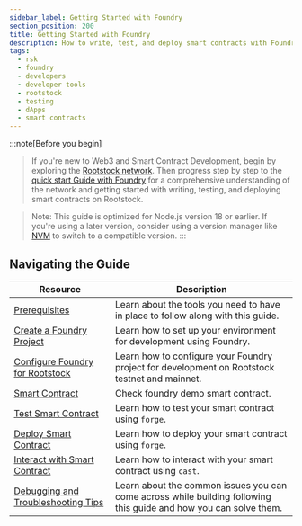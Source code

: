 ```yaml
---
sidebar_label: Getting Started with Foundry
section_position: 200
title: Getting Started with Foundry
description: How to write, test, and deploy smart contracts with Foundry
tags:
  - rsk
  - foundry
  - developers
  - developer tools
  - rootstock
  - testing
  - dApps
  - smart contracts
---
```


:::note[Before you begin]

> If you're new to Web3 and Smart Contract Development, begin by exploring the [Rootstock network](/developers/blockchain-essentials/overview/). Then progress step by step to the [quick start Guide with Foundry](/developers/quickstart/foundry/) for a comprehensive understanding of the network and getting started with writing, testing, and deploying smart contracts on Rootstock.

> Note: This guide is optimized for Node.js version 18 or earlier. If you're using a later version, consider using a version manager like [NVM](https://github.com/nvm-sh/nvm/blob/master/README.md) to switch to a compatible version.
> :::

## Navigating the Guide

| Resource                                                                                            | Description                                                                                                                       |
| --------------------------------------------------------------------------------------------------- | --------------------------------------------------------------------------------------------------------------------------------- |
| [Prerequisites](/developers/requirements/)                                                          | Learn about the tools you need to have in place to follow along with this guide.                                  |
| [Create a Foundry Project](/developers/smart-contracts/foundry/create-foundry-project/)             | Learn how to set up your environment for development using Foundry.                                               |
| [Configure Foundry for Rootstock](/developers/smart-contracts/foundry/configure-foundry-rootstock/) | Learn how to configure your Foundry project for development on Rootstock testnet and mainnet.                     |
| [Smart Contract](/developers/smart-contracts/foundry/smart-contracts/)                              | Check foundry demo smart contract.                                                                                |
| [Test Smart Contract](/developers/smart-contracts/foundry/test-smart-contracts/)                    | Learn how to test your smart contract using `forge`.                                                              |
| [Deploy Smart Contract](/developers/smart-contracts/foundry/deploy-smart-contracts/)                | Learn how to deploy your smart contract using `forge`.                                                            |
| [Interact with Smart Contract](/developers/smart-contracts/foundry/interact-with-contract/)         | Learn how to interact with your smart contract using `cast`.                                                      |
| [Debugging and Troubleshooting Tips](/developers/smart-contracts/foundry/troubleshooting/)          | Learn about the common issues you can come across while building following this guide and how you can solve them. |